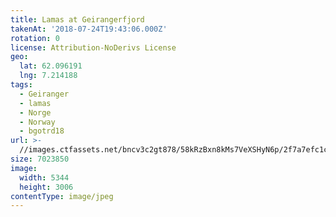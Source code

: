 ```yaml
---
title: Lamas at Geirangerfjord
takenAt: '2018-07-24T19:43:06.000Z'
rotation: 0
license: Attribution-NoDerivs License
geo:
  lat: 62.096191
  lng: 7.214188
tags:
  - Geiranger
  - lamas
  - Norge
  - Norway
  - bgotrd18
url: >-
  //images.ctfassets.net/bncv3c2gt878/58kRzBxn8kMs7VeXSHyN6p/2f7a7efc1c3f3f4166878756c006d1c8/lamas-at-geirangerfjord_43142076424_o
size: 7023850
image:
  width: 5344
  height: 3006
contentType: image/jpeg
---
```


